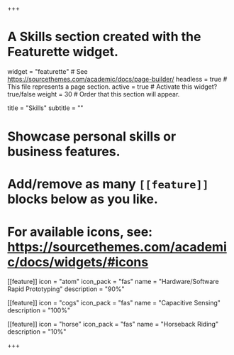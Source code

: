 +++
# A Skills section created with the Featurette widget.
widget = "featurette"  # See https://sourcethemes.com/academic/docs/page-builder/
headless = true  # This file represents a page section.
active = true  # Activate this widget? true/false
weight = 30  # Order that this section will appear.

title = "Skills"
subtitle = ""

# Showcase personal skills or business features.
# 
# Add/remove as many `[[feature]]` blocks below as you like.
# 
# For available icons, see: https://sourcethemes.com/academic/docs/widgets/#icons

[[feature]]
  icon = "atom"
  icon_pack = "fas"
  name = "Hardware/Software Rapid Prototyping"
  description = "90%"
  
[[feature]]
  icon = "cogs"
  icon_pack = "fas"
  name = "Capacitive Sensing"
  description = "100%"  

[[feature]]
  icon = "horse"
  icon_pack = "fas"
  name = "Horseback Riding"
  description = "10%"

+++
